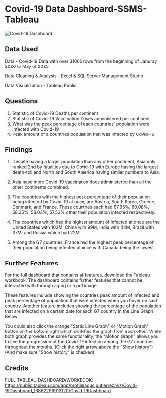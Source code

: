 # Covid-19 Data Dashboard-SSMS-Tableau
![Covid-19 Dashboard](https://github.com/AhGoose/SSMSDataCleaningQueries/assets/96403971/f7337fe8-d7c8-4b1d-aec9-aaef55e3daf9)

## Data Used
Data - Covid-19 Data with over 31000 rows from the beginning of Januray 2020 to May of 2023

Data Cleaning & Analysis - Excel & SQL Server Management Studio

Data Visualization - Tableau Public

## Questions
1. Statistic of Covid-19 Deaths per continent
2. Statistic of Covid-19 Vaccination Doses administered per continent
3. What was the peak percentage of each countries' population were infected with Covid-19
4. Peak amount of a countries population that was infected by Covid-19

## Findings
1. Despite having a larger population than any other continent, Asia only ranked 2nd by fatalities due to Covid-19 with Europe having the largest death-toll and North and South America having similar numbers to Asia. 
2. Asia hase more Covid-19 vaccination does administered than all the other continents combined.
3. The countries with the highest peak percentage of their population being infected by Covid-19 at once, are Austria, South Korea, Greece, Denmark, and France.
These countries each had 67.95%, 60.08%, 58.35%, 58.03%, 57.53% other their population infected respectively.

5. The countries which had the highest amount of infected at once are the United States with 103M, China with 99M, India with 44M, Brazil with 37M, and Russia which had 22M
6. Among the G7 countries, France had the highest peak percentage of their population being infected at once with Canada being the lowest.

## Further Features
For the full dashboard that contains all features, download the Tableau workbook.
The dashboard contains further features that cannot be interacted with through a png or a pdf image.

These features include showing the countries peak amount of infected and peak percentage of population that were infected when you hover on said country.
Another feature includes showing the percentage of the population that are infected on a certain date for each G7 country in the Line Graph Below.

You could also click the orange "Static Line Graph" or "Motion Graph" button on the bottom right which switches the graph from each other.
While both graph provides the same functionality, the "Motion Graph" allows you to see the progression of the Covid-19 infection among the G7 countries throughout the months. (Click the right arrow above the "Show history") (And make sure "Show history" is checked)



## Credits
FULL TABLEAU DASHBOARD/WORKBOOK:
https://public.tableau.com/app/profile/agus.gutierrez/viz/Covid-19Dashboard_16862299913120/Covid-19Dashboard
